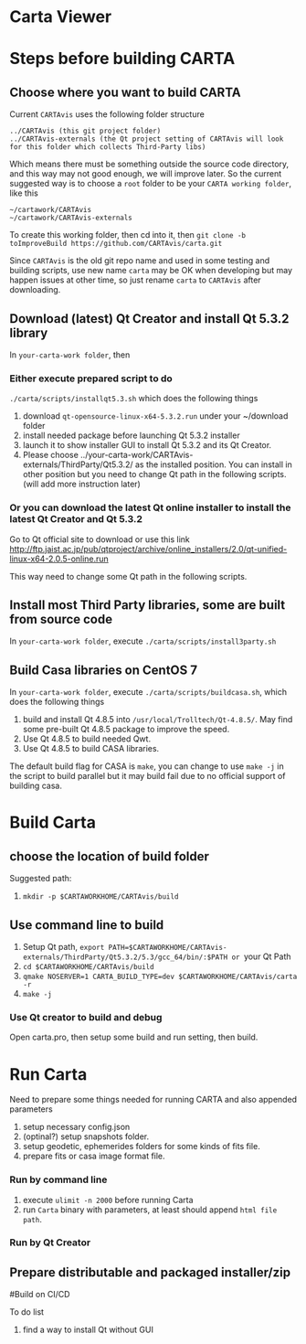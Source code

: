 Carta Viewer
=======

# Steps before building CARTA

## Choose where you want to build CARTA
Current `CARTAvis` uses the following folder structure

```
../CARTAvis (this git project folder)
../CARTAvis-externals (the Qt project setting of CARTAvis will look for this folder which collects Third-Party libs)
```
Which means there must be something outside the source code directory, and this way may not good enough, we will improve later. So the current suggested way is to choose a `root` folder to be your `CARTA working folder`, like this
```
~/cartawork/CARTAvis
~/cartawork/CARTAvis-externals
```

To create this working folder, then cd into it, then
`git clone -b toImproveBuild https://github.com/CARTAvis/carta.git`

Since `CARTAvis` is the old git repo name and used in some testing and building scripts, use new name `carta` may be OK when developing but may happen issues at other time, so just rename `carta` to `CARTAvis` after downloading.

## Download (latest) Qt Creator and install Qt 5.3.2 library

In `your-carta-work folder`, then   

### Either execute prepared script to do
`./carta/scripts/installqt5.3.sh` which does the following things
1. download `qt-opensource-linux-x64-5.3.2.run` under your ~/download folder
2. install needed package before launching Qt 5.3.2 installer
3. launch it to show installer GUI to install Qt 5.3.2 and its Qt Creator.
4. Please choose ../your-carta-work/CARTAvis-externals/ThirdParty/Qt5.3.2/ as the installed position. You can install in other position but you need to change Qt path in the following scripts. (will add more instruction later)

### Or you can download the latest Qt online installer to install the latest Qt Creator and Qt 5.3.2
Go to Qt official site to download or use this link http://ftp.jaist.ac.jp/pub/qtproject/archive/online_installers/2.0/qt-unified-linux-x64-2.0.5-online.run

This way need to change some Qt path in the following scripts.

## Install most Third Party libraries, some are built from source code
In `your-carta-work folder`, execute
`./carta/scripts/install3party.sh`

## Build Casa libraries on CentOS 7
In `your-carta-work folder`, execute
`./carta/scripts/buildcasa.sh`, which does the following things
1. build and install Qt 4.8.5 into `/usr/local/Trolltech/Qt-4.8.5/`. May find some pre-built Qt 4.8.5 package to improve the speed.
2. Use Qt 4.8.5 to build needed Qwt.
3. Use Qt 4.8.5 to build CASA libraries.

The default build flag for CASA is `make`, you can change to use `make -j` in the script to build parallel but it may build fail due to no official support of building casa.

# Build Carta

## choose the location of build folder

Suggested path:
1. `mkdir -p $CARTAWORKHOME/CARTAvis/build`

## Use command line to build

1. Setup Qt path,
 `export PATH=$CARTAWORKHOME/CARTAvis-externals/ThirdParty/Qt5.3.2/5.3/gcc_64/bin/:$PATH or `your Qt Path`
`
2. `cd $CARTAWORKHOME/CARTAvis/build`
3. `qmake NOSERVER=1 CARTA_BUILD_TYPE=dev $CARTAWORKHOME/CARTAvis/carta -r`
4. `make -j`

### Use Qt creator to build and debug

Open carta.pro, then setup some build and run setting, then build.

# Run Carta

Need to prepare some things needed for running CARTA and also appended parameters  
1. setup necessary config.json
2. (optinal?) setup snapshots folder.  
3. setup geodetic, ephemerides folders for some kinds of fits file.
4. prepare fits or casa image format file.

### Run by command line
1. execute `ulimit -n 2000` before running Carta
2. run `Carta` binary with parameters, at least should append `html file path`.

### Run by Qt Creator

## Prepare distributable and packaged installer/zip

#Build on CI/CD

To do list
1. find a way to install Qt without GUI
